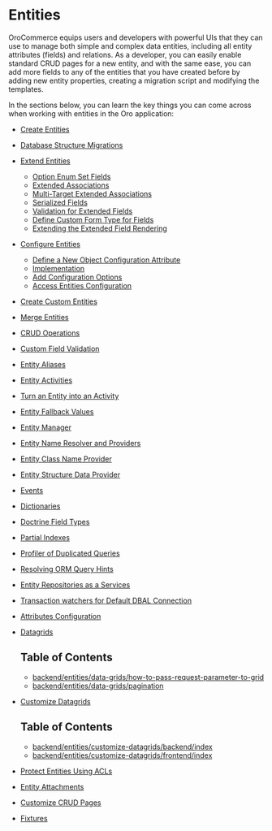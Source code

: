 <!-- meta: description = A step by step tutorial for entities management in the Oro applications for the backend developers -->

<a id="dev-entities"></a>

# Entities

OroCommerce equips users and developers with powerful UIs that they can use to manage both simple and complex data entities, including all entity attributes (fields) and relations. As a developer, you can easily enable standard CRUD pages for a new entity, and with the same ease, you can add more fields to any of the entities that you have created before by adding new entity properties, creating a migration script and modifying the templates.

In the sections below, you can learn the key things you can come across when working with entities in the Oro application:

* [Create Entities](create-entities.md)
* [Database Structure Migrations](migration.md)
* [Extend Entities](extend-entities/index.md)
  * [Option Enum Set Fields](extend-entities/enums.md)
  * [Extended Associations](extend-entities/associations.md)
  * [Multi-Target Extended Associations](extend-entities/multi-target-associations.md)
  * [Serialized Fields](extend-entities/serialized-fields.md)
  * [Validation for Extended Fields](extend-entities/validation.md)
  * [Define Custom Form Type for Fields](extend-entities/define-custom-form-type.md)
  * [Extending the Extended Field Rendering](extend-entities/extending-rendering.md)
* [Configure Entities](config-entities/index.md)
  * [Define a New Object Configuration Attribute](config-entities/configure-entity-config-attribute.md)
  * [Implementation](config-entities/implementation.md)
  * [Add Configuration Options](config-entities/add-configuration-options.md)
  * [Access Entities Configuration](config-entities/access-entities-configuration.md)
* [Create Custom Entities](create-custom-entities.md)
* [Merge Entities](entity-merge.md)
* [CRUD Operations](crud.md)
* [Custom Field Validation](custom-field-validation.md)
* [Entity Aliases](entity-aliases.md)
* [Entity Activities](entity-activities.md)
* [Turn an Entity into an Activity](create-new-activity.md)
* [Entity Fallback Values](entity-fallback.md)
* [Entity Manager](entity-manager.md)
* [Entity Name Resolver and Providers](entity-names.md)
* [Entity Class Name Provider](entity-class-names.md)
* [Entity Structure Data Provider](entity-structure-data-provider.md)
* [Events](events.md)
* [Dictionaries](dictionaries.md)
* [Doctrine Field Types](doctrine-field-types.md)
* [Partial Indexes](partial-indexes.md)
* [Profiler of Duplicated Queries](profiler-duplicated-queries.md)
* [Resolving ORM Query Hints](query-hint-resolver.md)
* [Entity Repositories as a Services](repositories-as-a-service.md)
* [Transaction watchers for Default DBAL Connection](transaction-watchers.md)
* [Attributes Configuration](attributes.md)
* [Datagrids](data-grids/index.md)

  ## Table of Contents

  - [backend/entities/data-grids/how-to-pass-request-parameter-to-grid](backend/entities/data-grids/how-to-pass-request-parameter-to-grid)
  - [backend/entities/data-grids/pagination](backend/entities/data-grids/pagination)
* [Customize Datagrids](customize-datagrids/index.md)

  ## Table of Contents

  - [backend/entities/customize-datagrids/backend/index](backend/entities/customize-datagrids/backend/index)
  - [backend/entities/customize-datagrids/frontend/index](backend/entities/customize-datagrids/frontend/index)
* [Protect Entities Using ACLs](acls.md)
* [Entity Attachments](attachments.md)
* [Customize CRUD Pages](customize-crud.md)
* [Fixtures](fixtures.md)

<!-- Frontend -->
